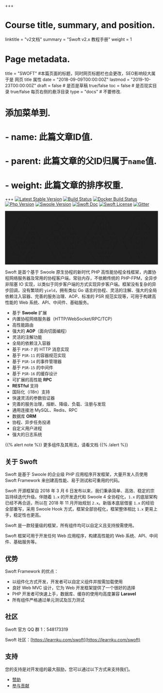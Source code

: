 +++
# Course title, summary, and position.
linktitle = "v2文档"
summary = "Swoft v2.x 教程手册"
weight = 1

# Page metadata.
title = "SWOFT" #本篇页面的标题，同时网页标题栏也会更改，SEO影响较大属于是 网页 title 属性
date = "2018-09-09T00:00:00Z"
lastmod = "2019-10-23T00:00:00Z"
draft = false  # 是否是草稿 true/false 
toc = false  # 是否现实目录 true/false 每页右侧的悬浮目录
type = "docs"  # 不要修改.

# 添加菜单到.
# - name: 此篇文章ID值.
# - parent: 此篇文章的父ID归属于`name`值.
# - weight: 此篇文章的排序权重.
+++
[![Latest Stable Version](http://img.shields.io/packagist/v/swoft/swoft.svg)](https://packagist.org/packages/swoft/swoft)
[![Build Status](https://travis-ci.org/swoft-cloud/swoft.svg?branch=master)](https://travis-ci.org/swoft-cloud/swoft)
[![Docker Build Status](https://img.shields.io/docker/build/swoft/swoft.svg)](https://hub.docker.com/r/swoft/swoft/)
[![Php Version](https://img.shields.io/badge/php-%3E=7.1-brightgreen.svg?maxAge=2592000)](https://secure.php.net/)
[![Swoole Version](https://img.shields.io/badge/swoole-%3E=4.4.1-brightgreen.svg?maxAge=2592000)](https://github.com/swoole/swoole-src)
[![Swoft Doc](https://img.shields.io/badge/docs-passing-green.svg?maxAge=2592000)](https://www.swoft.org/docs)
[![Swoft License](https://img.shields.io/hexpm/l/plug.svg?maxAge=2592000)](https://github.com/swoft-cloud/swoft/blob/master/LICENSE)
[![Gitter](https://img.shields.io/gitter/room/swoft-cloud/swoft.svg)](https://gitter.im/swoft-cloud/community)

<pre style="background-color:#1e1e1e;text-align:center;">
      ___            ___            ___            ___                
     /  /\          /__/\          /  /\          /  /\         ___   
    /  /:/_        _\_ \:\        /  /::\        /  /:/_       /  /\  
   /  /:/ /\      /__/\ \:\      /  /:/\:\      /  /:/ /\     /  /:/  
  /  /:/ /::\    _\_ \:\ \:\    /  /:/  \:\    /  /:/ /:/    /  /:/   
 /__/:/ /:/\:\  /__/\ \:\ \:\  /__/:/ \__\:\  /__/:/ /:/    /  /::\   
 \  \:\/:/~/:/  \  \:\ \:\/:/  \  \:\ /  /:/  \  \:\/:/    /__/:/\:\  
  \  \::/ /:/    \  \:\ \::/    \  \:\  /:/    \  \::/     \__\/  \:\ 
   \__\/ /:/      \  \:\/:/      \  \:\/:/      \  \:\          \  \:\
     /__/:/        \  \::/        \  \::/        \  \:\          \__\/
     \__\/          \__\/          \__\/          \__\/               
</pre>

Swoft 是首个基于 Swoole 原生协程的新时代 PHP 高性能协程全栈框架，内置协程网络服务器及常用的协程客户端，常驻内存，不依赖传统的 PHP-FPM，全异步非阻塞 IO 实现，以类似于同步客户端的方式实现异步客户端。框架没有复杂的异步回调，没有繁琐的 `yield`，拥有类似 Go 语言的协程、灵活的注解、强大的全局依赖注入容器、完善的服务治理、AOP、标准的 PSR 规范实现等，可用于构建高性能的 Web 系统、API、中间件、基础服务。

- 基于 **Swoole** 扩展
- 内置协程网络服务器（HTTP/WebSocket/RPC/TCP）
- 高性能路由
- 强大的 **AOP**（面向切面编程）
- 灵活的注解功能
- 全局的依赖注入容器
- 基于 `PSR-7` 的 HTTP 消息实现
- 基于 `PSR-11` 的容器规范实现
- 基于 `PSR-14` 的事件管理器
- 基于 `PSR-15` 的中间件
- 基于 `PSR-16` 的缓存设计
- 可扩展的高性能 **RPC**
- **RESTful** 支持
- 国际化（i18n）支持
- 快速灵活的参数验证器
- 完善的服务治理，熔断、降级、负载、注册与发现
- 通用连接池 MySQL、Redis、RPC
- 数据库 **ORM**
- 协程、异步任务投递
- 自定义用户进程
- 强大的日志系统

{{% alert note %}}
更多组件及其用法，请看文档
{{% /alert %}}

## 关于 Swoft

Swoft 是基于 Swoole 的企业级 PHP 应用程序开发框架，大量开发人员使用 Swoft Framework 来创建高性能、易于测试和可重用的代码。

Swoft 开源框架自 2018 年 3 月 6 日发布以来，我们秉承简单、高效、稳定的宗旨持续迭代升级。伴随着 `1.x` 的开发迭代和 Swoole 4 全协程化，`1.x` 的底层架构已经不再合适，所以在 2018 年 11 月开始规划 `2.x`。新版本底层借鉴 `1.x` 的经验全部重写，采用 Swoole Hook 方式，框架全部协程化，框架整体相比 `1.x` 更易上手，稳定性也更高。

Swoft 是一款轻量级的框架，所有组件均可以自定义且支持按需使用。

Swoft 框架可用于开发任何 Web 应用程序，构建高性能的 Web 系统、API、中间件、基础服务等。

## 优势

Swoft Framework 的优点：

- 以组件化方式开发，开发者可以自定义组件并按需加载使用
- 良好 Web MVC 设计，它为 Web 开发框架提供了一个很好的选择
- PHP 开发者可快速上手，数据库、缓存的使用均高度兼容 **Laravel**
- 所有组件严格通过单元测试及压力测试

## 社区

Swoft 官方 QQ 群 1：548173319

Swoft 社区：[https://learnku.com/swoft](https://learnku.com/swoft)

## 支持

您的支持是对开发组的最大鼓励，您可以通过以下方式来支持我们。

- [赞助](/donation/)
- [参与贡献](/documents/v2/contribute/sub-questions/)
